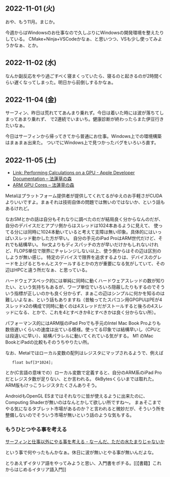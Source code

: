 ## 2022-11-01 (火)

おや、もう11月。まじか。

今週からはWindowsのお仕事なので久しぶりにWindowsの開発環境を整えたりしている。
CMake+Ninja+VSCodeかなぁ、と思いつつ、VSも少し使ってみようかなぁ、とか。

## 2022-11-02 (水)

なんか副反応をやり過ごすべく寝まくっていたら、寝るのと起きるのが2時間くらい遅くなってしまった。明日から前倒しするかなぁ。

## 2022-11-04 (金)

サーフィン、昨日は荒れててあんまり乗れず。今日は着いた時には波が落ちてしまってあまり乗れず、
で2連続でいまいち。健康診断が終わったらまた伊豆行きたいなぁ。

今日はサーフィンから帰ってきてから普通にお仕事。Windows上での環境構築はまぁまぁ出来た。
ついでにWindows上で見つかったバグをいろいろ直す。

## 2022-11-05 (土)

- [Link: Performing Calculations on a GPU - Apple Developer Documentation – 法蓮草の森](https://records.dodgson.org/2022/11/04/link-performing-calculations-on-a-gpu-apple-developer-documentation/)
- [ARM GPU Cores – 法蓮草の森](https://records.dodgson.org/2022/11/04/arm-gpu-cores/)

Metalはプラットフォーム提供者が提供してくれてるがゆえのお手軽さがCUDAよりいいですよ。まぁそれは技術自体の問題では無いのではないか、という話もあるけれど。

なおSMとかの話は自分もそれなりに調べたのだが結局良く分からなんのだが、自分のデバイスだとアプリ側からはスレッドは1024本あるように見えて、
使ってる分には同時に1024本動いていると考えて支障は無い印象。具体的にはいっぱいスレッド動かした方が早い。
自分の手元のiPad ProはARM世代だけど、それでも結構早い。
for文よりもディスパッチの方が早いだけかもしれないけれど、FLOPS単位で限界にチャレンジしない以上、使う側からはその辺は区別のしようが無い感じ。
特定のデバイスで限界を追求するよりは、デバイスのグレードを上げるとちゃんとスケールするとかの方が重要になる気がしていて、その辺はHPCと違う所だなぁ、と思っている。

ハードウェアスペック的には単純に同時に動くハードウェアスレッドの数が知りたい、という気持ちもあるが、ワープ単位でいろいろ隠蔽したりもするのでそういう指標が正しいのかも良く分からず、まぁこの辺はシンプルに何かを知るのは難しいよなぁ、という話もありますね（昔触ってたスパコン用GPGPUはPEが4スレッドx2の構成で同時に動くのは4スレッドだがストールすると後ろの4スレッドになる、とかで、これを4とすべきか8とすべきかは良く分からない所）。

パフォーマンス的にはARM版のiPad Proでも手元のIntel Mac Book Proよりも数倍遅いくらいの速度は出ている模様。使ってる印象では結構早いし（CPUとは段違いに早い）、結構パラレルに動いてくれている気がする。
M1 のMac BookとiPadの比較もそのうちやりたい所。

なお、Metalではローカル変数の配列はレジスタにマップされるようで、例えば

```
   float buf[3*1024];
```

とか(C言語の意味での）ローカル変数で定義すると、自分のARM系のiPad Proだとレジスタ数が足りない、とか言われる。
6kBytesくらいまでは取れた。ARM版もけっこうレジスタたくさんありそう。

AndroidもOpenGL ESまではそれなりに皆が使えるように出来たのに、Computing Shaderが無いのはなんとかして欲しい所ですね〜。
まぁそこまでやる気になるタブレット市場があるのか？と言われると微妙だが、そういう所を整備しないのでそういう市場が無いという話のような気もする。

### もうひとつやる事を考える

[サーフィンと仕事以外にやる事を考える - なーんだ、ただの水たまりじゃないか](https://karino2.github.io/2022/11/05/surf_work_and.html)

という事で何やったもんかなぁ。休日に波が無いとやる事が無いんだよな。

とりあえずイタリア語をやってみようと思い、入門書をポチる。[[【書籍】これからはじめるイタリア語入門]]